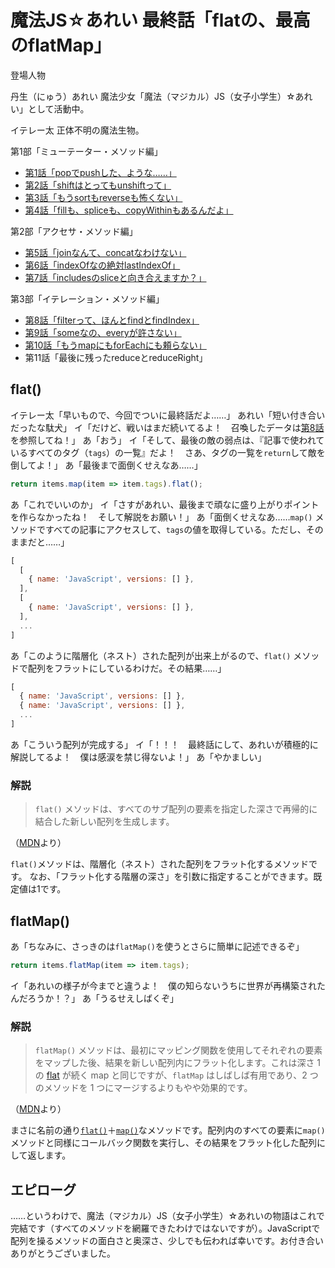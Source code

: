 # 魔法JS☆あれい 最終話「flatの、最高のflatMap」

登場人物

丹生（にゅう）あれい
魔法少女「魔法（マジカル）JS（女子小学生）☆あれい」として活動中。

イテレー太
正体不明の魔法生物。

第1部「ミューテーター・メソッド編」
* [第1話「popでpushした、ような……」](https://qiita.com/8amjp/items/e44e707ccc8c95b4a40d)
* [第2話「shiftはとってもunshiftって」](https://qiita.com/8amjp/items/3fc1b2defd28ba1c2df3)
* [第3話「もうsortもreverseも怖くない」](https://qiita.com/8amjp/items/86f5294981fbebd3fe2d)
* [第4話「fillも、spliceも、copyWithinもあるんだよ」](https://qiita.com/8amjp/items/0741e35b70ea32711265)

第2部「アクセサ・メソッド編」
* [第5話「joinなんて、concatなわけない」](https://qiita.com/8amjp/items/229c41ad2146728abd89)
* [第6話「indexOfなの絶対lastIndexOf」](https://qiita.com/8amjp/items/f7e421722e419c1c0a7d)
* [第7話「includesのsliceと向き合えますか？」](https://qiita.com/8amjp/items/007ac192399225db3843)

第3部「イテレーション・メソッド編」
* [第8話「filterって、ほんとfindとfindIndex」](https://qiita.com/8amjp/items/f7014b09c5c2a6440a74)
* [第9話「someなの、everyが許さない」](https://qiita.com/8amjp/items/ec91d29f8f166b45efbb)
* [第10話「もうmapにもforEachにも頼らない」](https://qiita.com/8amjp/items/25859c085119cdceed89)
* 第11話「最後に残ったreduceとreduceRight」

## flat()

イテレー太「早いもので、今回でついに最終話だよ……」
あれい「短い付き合いだったな駄犬」
イ「だけど、戦いはまだ続いてるよ！　召喚したデータは[第8話](https://qiita.com/8amjp/items/f7014b09c5c2a6440a74)を参照してね！」
あ「おう」
イ「そして、最後の敵の弱点は、『記事で使われているすべてのタグ（`tags`）の一覧』だよ！　さあ、タグの一覧を`return`して敵を倒してよ！」
あ「最後まで面倒くせえなあ……」

```js
return items.map(item => item.tags).flat();
```

あ「これでいいのか」
イ「さすがあれい、最後まで頑なに盛り上がりポイントを作らなかったね！　そして解説をお願い！」
あ「面倒くせえなあ……`map()` メソッドですべての記事にアクセスして、`tags`の値を取得している。ただし、そのままだと……」

```js
[
  [
    { name: 'JavaScript', versions: [] },
  ],
  [
    { name: 'JavaScript', versions: [] },
  ],
  ...
]
```

あ「このように階層化（ネスト）された配列が出来上がるので、`flat()` メソッドで配列をフラットにしているわけだ。その結果……」

```js
[
  { name: 'JavaScript', versions: [] },
  { name: 'JavaScript', versions: [] },
  ...
]
```

あ「こういう配列が完成する」
イ「！！！　最終話にして、あれいが積極的に解説してるよ！　僕は感涙を禁じ得ないよ！」
あ「やかましい」

### 解説

> `flat()` メソッドは、すべてのサブ配列の要素を指定した深さで再帰的に結合した新しい配列を生成します。

（[MDN](https://developer.mozilla.org/ja/docs/Web/JavaScript/Reference/Global_Objects/Array/flat)より）

`flat()`メソッドは、階層化（ネスト）された配列をフラット化するメソッドです。
なお、「フラット化する階層の深さ」を引数に指定することができます。既定値は1です。

## flatMap()

あ「ちなみに、さっきのは`flatMap()`を使うとさらに簡単に記述できるぞ」

```js
return items.flatMap(item => item.tags);
```

イ「あれいの様子が今までと違うよ！　僕の知らないうちに世界が再構築されたんだろうか！？」
あ「うるせえしばくぞ」

### 解説

> `flatMap()` メソッドは、最初にマッピング関数を使用してそれぞれの要素をマップした後、結果を新しい配列内にフラット化します。これは深さ 1 の [flat](https://developer.mozilla.org/ja/docs/Web/JavaScript/Reference/Global_Objects/Array/flat) が続く map と同じですが、`flatMap` はしばしば有用であり、2 つのメソッドを 1 つにマージするよりもやや効果的です。

（[MDN](https://developer.mozilla.org/ja/docs/Web/JavaScript/Reference/Global_Objects/Array/flatMap)より）

まさに名前の通り[`flat()`](https://developer.mozilla.org/ja/docs/Web/JavaScript/Reference/Global_Objects/Array/flat)＋[`map()`](https://developer.mozilla.org/ja/docs/Web/JavaScript/Reference/Global_Objects/Array/map)なメソッドです。配列内のすべての要素に`map()`メソッドと同様にコールバック関数を実行し、その結果をフラット化した配列にして返します。

## エピローグ

……というわけで、魔法（マジカル）JS（女子小学生）☆あれいの物語はこれで完結です（すべてのメソッドを網羅できたわけではないですが）。JavaScriptで配列を操るメソッドの面白さと奥深さ、少しでも伝われば幸いです。お付き合いありがとうございました。
<!--stackedit_data:
eyJoaXN0b3J5IjpbMjAwNTM2NzcwMSwtMTE0Mzc1ODg5MSwyMT
ExNjE3MjYwLC04NDA3ODk4MjUsMTExOTAzMTYxN119
-->